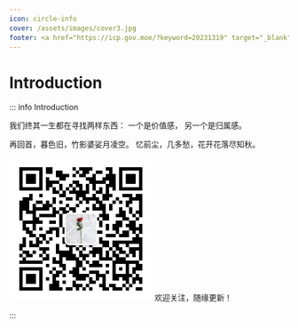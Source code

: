 ```yaml
---
icon: circle-info
cover: /assets/images/cover3.jpg
footer: <a href="https://icp.gov.moe/?keyword=20231319" target="_blank">萌 ICP 备 20231319 号</a>
---
```


# Introduction

::: info Introduction

我们终其一生都在寻找两样东西： 一个是价值感， 另一个是归属感。

再回首，暮色旧，竹影婆娑月凌空。
忆前尘，几多愁，花开花落尽知秋。

![微信公众号](/assets/images/qrcode.jpg)
欢迎关注，随缘更新！

:::
